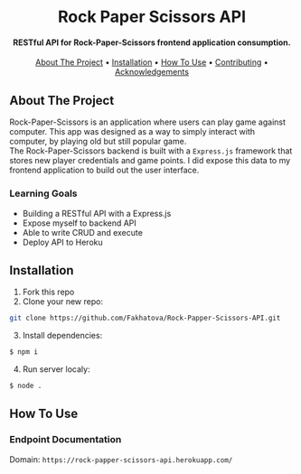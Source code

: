 <h1 align="center">
  <br>
  Rock Paper Scissors API
  <br>
</h1>

<h4 align="center">RESTful API for Rock-Paper-Scissors frontend application consumption.</h4>


<p align="center">
  <a href="#about-the-project">About The Project</a> •
  <a href="#installation">Installation</a> •
  <a href="#how-to-use">How To Use</a> •
  <a href="#contributing">Contributing</a> •
  <a href="#acknowledgements">Acknowledgements</a>
</p>


## About The Project

Rock-Paper-Scissors is an application where users can play game against computer. This app was designed as a way to simply interact with computer, by playing old but still popular game.  
The Rock-Paper-Scissors backend is built with a `Express.js` framework that stores new player credentials and game points. I did  expose this data to my frontend application to build out the user interface.

### Learning Goals

* Building a RESTful API with a Express.js
* Expose myself to backend API
* Able to write CRUD and execute
* Deploy API to Heroku


## Installation

1. Fork this repo
2. Clone your new repo:
  ```sh
  git clone https://github.com/Fakhatova/Rock-Papper-Scissors-API.git
  ```
3. Install dependencies:
  ```sh
  $ npm i
  ```
4. Run server localy:
  ```sh
  $ node .
  ```
## How To Use

### Endpoint Documentation
Domain: `https://rock-papper-scissors-api.herokuapp.com/`
